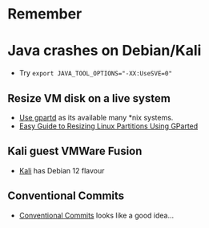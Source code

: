 # Remember

# Java crashes on Debian/Kali
* Try `export JAVA_TOOL_OPTIONS="-XX:UseSVE=0"`

## Resize VM disk on a live system
* [Use gpartd](https://gparted.org/) as its available many *nix systems.
* [Easy Guide to Resizing Linux Partitions Using GParted](https://medium.com/@itsnibhatt/easy-guide-to-resizing-linux-partitions-using-gparted-3567d60bf660)

## Kali guest VMWare Fusion
* [Kali](https://kali.org/) has Debian 12 flavour

## Conventional Commits
* [Conventional Commits](https://www.conventionalcommits.org/en/v1.0.0/) looks like a good idea...
